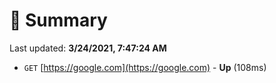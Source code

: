 # 📖 Summary
Last updated: **3/24/2021, 7:47:24 AM**

- `GET` [https://google.com](https://google.com) - **Up** (108ms)

